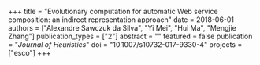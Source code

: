 +++
title = "Evolutionary computation for automatic Web service composition: an indirect representation approach"
date = 2018-06-01
authors = ["Alexandre Sawczuk da Silva", "Yi Mei", "Hui Ma", "Mengjie Zhang"]
publication_types = ["2"]
abstract = ""
featured = false
publication = "*Journal of Heuristics*"
doi = "10.1007/s10732-017-9330-4"
projects = ["esco"]
+++


